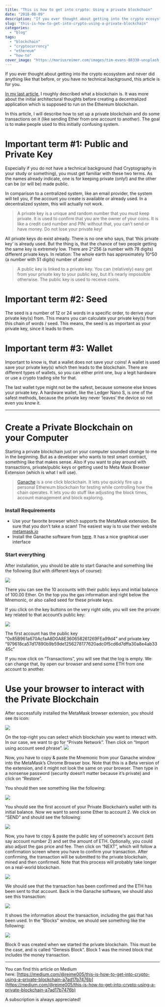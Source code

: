 ```yaml
---
title: "This is how to get into crypto: Using a private blockchain"
date: "2018-08-09"
description: "If you ever thought about getting into the crypto ecosystem and never did anything like that before, or you have no technical background, this article may be for you."
slug: "this-is-how-to-get-into-crypto-using-a-private-blockchain"
categories:
  - "blog"
tags:
  - "blockchain"
  - "cryptocurrency"
  - "ethereum"
  - "how-to"
cover_image: "https://mariusreimer.com/images/tim-evans-88330-unsplash.jpg"
---
```


If you ever thought about getting into the crypto ecosystem and never did anything like that before, or you have no technical background, this article is for you.

[In my last article](https://medium.com/@reime005/i-started-building-a-dapp-these-were-my-architectural-difficulties-a2c7139819cf), I roughly described what a blockchain is. It was more about the initial architectural thoughts before creating a decentralized application which is supposed to run on the Ethereum blockchain.

In this article, I will describe how to set up a private blockchain and do some transactions on it (like sending Ether from one account to another). The goal is to make people used to this initially confusing system.

# **Important term #1: Public and Private Key**

Especially if you do not have a technical background (had Cryptography in your study or something), you must get familiar with these two terms. As the names already indicate, one is for keeping private (only!) and the other can be (or will be) made public.

In comparison to a centralized system, like an email provider, the system will tell you, if the account you create is available or already used. In a decentralized system, this will actually not work.

> A private key is a unique and random number that you must keep private. It is used to confirm that you are the owner of your coins. It is like a credit card number and PIN: without that, you can’t send or have money. Do not lose your private key!

All private keys do exist already. There is no one who says, that ‘this private key’ is already used. But the thing is, that the chance of two people getting the same key is extremely low. There are 2^256 (a number with 78 digits) different private keys. In relation: The whole earth has approximately 10^50 (a number with 51 digits) number of atoms!

> A public key is linked to a private key. You can (relatively) easy get from your private key to your public key, but it’s nearly impossible otherwise. The public key is used to receive coins.

# **Important term #2: Seed**

The seed is a number of 12 or 24 words in a specific order, to derive your private key(s) from. This means you can calculate your private key(s) from this chain of words / seed. This means, the seed is as important as your private key, since it leads to them.

# **Important term #3: Wallet**

Important to know is, that a wallet does not save your coins! A wallet is used save your private key(s) which then leads to the blockchain. There are different types of wallets, so you can either print one, buy a legit hardware or use a crypto trading site for that.

The last wallet type might not be the safest, because someone else knows your private key. A hardware wallet, like the Ledger Nano S, is one of the safest methods, because the private key never ‘leaves’ the device so not even you know it.

* * *

# **Create a Private Blockchain on your Computer**

Starting a private blockchain just on your computer sounded strange to me in the beginning. But as a developer who wants to test smart contract, something like that makes sense. Also if you want to play around with transactions, private/public keys or getting used to Meta Mask Browser Extension (which is what I will use).

> [Ganache](https://truffleframework.com/ganache) is a one click blockchain. It lets you quickly fire up a personal Ethereum blockchain for testing while controlling how the chain operates. It lets you do stuff like adjusting the block times, account management and block exploring.

### **Install Requirements**

- Use your favorite browser which supports the MetaMask extension. Be sure that you don’t take a scam! The easiest way is to use their website [metamask.io](https://metamask.io/)
- Install the Ganache software from [here](https://truffleframework.com/ganache). It has a nice graphical user interface

### **Start everything**

After installation, you should be able to start Ganache and something like the following (but with different keys of course):

![](https://cdn-images-1.medium.com/max/2000/1*2nRzc81PBdkqr8rRx3ARkg.png)

There you can see the 10 accounts with their public keys and initial balance of 100.00 Ether. On the top you the gas information and right below the Mnemonic, or also called seed for these private keys.

If you click on the key buttons on the very right side, you will see the private key related to that account’s public key:

![](https://cdn-images-1.medium.com/max/2000/1*gVidWTC2fe_2VghQ0AymzA.png)

The first account has the public key “0x85B961a670AcfaA8D0A8E360658261269FEa99d4” and private key “979618ca57d17890b9b59de1256278177620adc0f5cd6d7dffa30a8e4ab3345c”

If you now click on “Transactions”, you will see that the log is empty. We can change that, by open our browser and send some ETH from one account to another.

# **Use your browser to interact with the Private Blockchain**

After successfully installed the MetaMask browser extension, you should see its icon:

![](https://cdn-images-1.medium.com/max/1600/1*tiKymFvbAy_TGlxkfTjWiQ.png)

On the top-right you can select which blockchain you want to interact with. In our case, we want to go for “Private Network”. Then click on “Import using account seed phrase”. ![](https://cdn-images-1.medium.com/max/2000/1*9Ilru_XmPxPYhRERMg-YvA.png)

Now, you have to copy & paste the Mnemonic from your Ganache window into the MetaMask’s Chrome Browser box. Note that this is a Beta version of the extension, and it might not look the same on your browser. Then type in a nonsense password (security doesn’t matter because it’s private) and click on “Restore”.

You should then see something like the following:

![](https://cdn-images-1.medium.com/max/2000/1*gLNyKf0iJ96tLGe2NRKaYg.png)

You should see the first account of your Private Blockchain’s wallet with its initial balance. Now we want to send some Ether to account 2. We click on “SEND” and should see the following:

![](https://cdn-images-1.medium.com/max/2000/1*f38FE3hAh6FmzKhEPtTFTA.png)

Now, you have to copy & paste the public key of someone's account (lets say account number 2) and set the amount of ETH. Optionally, you could also adjust the gas price and fee. Then click on “NEXT”, which will follow a confirmation screen where you have to confirm your transaction. After confirming, the transaction will be submitted to the private blockchain, mined and then confirmed. Note that this process will probably take longer on a real-world blockchain.

![](https://cdn-images-1.medium.com/max/2000/1*pzXL69ENMo9tQsITTGOa1A.png)

We should see that the transaction has been confirmed and the ETH has been sent to that account. Back in the Ganache software, we should also see this transaction:

![](https://cdn-images-1.medium.com/max/2000/1*Ci2PuytbPZvL9WzVsaffpg.png)

It shows the information about the transaction, including the gas that has been used. In the “Blocks” window, we should see something like the following:

![](https://cdn-images-1.medium.com/max/2000/1*tLoIOV6f5XN5p1QLmcb3YQ.png)

Block 0 was created when we started the private blockchain. This must be the case, and is called “Genesis Block”. Block 1 was the mined block that includes the money transaction.

* * *

You can find this article on Medium here: [https://medium.com/@reime005/this-is-how-to-get-into-crypto-using-a-private-blockchain-a7ad17b7476b](https://medium.com/@reime005/this-is-how-to-get-into-crypto-using-a-private-blockchain-a7ad17b7476b)

A subscription is always appreciated!

